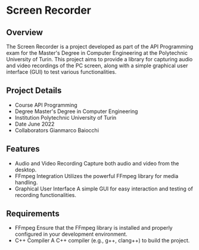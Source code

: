 # Screen Recorder

## Overview

The Screen Recorder is a project developed as part of the API Programming exam for the Master's Degree in Computer Engineering at the Polytechnic University of Turin. This project aims to provide a library for capturing audio and video recordings of the PC screen, along with a simple graphical user interface (GUI) to test various functionalities.

## Project Details

- Course API Programming
- Degree Master's Degree in Computer Engineering
- Institution Polytechnic University of Turin
- Date June 2022
- Collaborators Gianmarco Baiocchi

## Features

- Audio and Video Recording Capture both audio and video from the desktop.
- FFmpeg Integration Utilizes the powerful FFmpeg library for media handling.
- Graphical User Interface A simple GUI for easy interaction and testing of recording functionalities.

## Requirements

- FFmpeg Ensure that the FFmpeg library is installed and properly configured in your development environment.
- C++ Compiler A C++ compiler (e.g., g++, clang++) to build the project.


